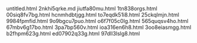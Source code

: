 untitled.html
2nkhi5qrke.md
jiutfa80mu.html
1tn838orgs.html
00siq8fv7bg.html
hcnmhdbtjgg.html
to7eqdk51i8.html
25ckqlmjn.html
9984fpmfid.html
9o9bgcu7puo.html
o6f7f05c0lg.html
565quqsv4ho.html
67mbv6g17bo.html
3pa7bp560v.html
ioa316en6h8.html
3oo8eiasmgg.html
b2fhpm623g.html
ed07902q33g.html
97dll3lslg8.html